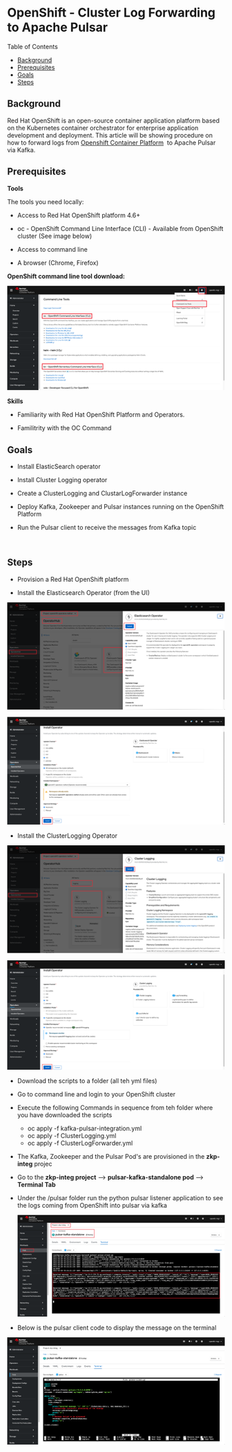 <div>
<h1>OpenShift - Cluster Log Forwarding to Apache Pulsar</h1>
<div>
<div>Table of Contents</div>
<ul>
<li><a href="#_background">Background</a></li>
<li><a href="#_prerequisites">Prerequisites</a></li>
<li><a href="#_goals">Goals</a></li>
<li><a href="#_steps">Steps</a></li>
</ul>
</div>
</div>
<div>
<div>
<h2 id="_background">Background</h2>
<p>Red Hat OpenShift&nbsp;is an open-source container application platform based on the Kubernetes container orchestrator for enterprise application development and deployment. This article will be showing procedure on how to forward logs from&nbsp;<a href="https://www.openshift.com/products/container-platform" target="_blank" rel="noopener noreferrer">Openshift Container Platform</a>&nbsp; to Apache Pulsar via Kafka.&nbsp;</p>
</div>
<div>
<h2 id="_prerequisites">Prerequisites</h2>
<div>
<div>
<p><strong>Tools</strong></p>
</div>
<div>
<p>The tools you need locally:</p>
</div>
<div>
<ul>
<li>
<p>Access to Red Hat OpenShift platform 4.6+</p>
</li>
<li>oc - OpenShift Command Line Interface (CLI) - Available from&nbsp;OpenShift cluster (See image below)</li>
<li>
<p>Access to command line</p>
</li>
<li>
<p>A browser (Chrome, Firefox)</p>
</li>
</ul>
<p><strong>OpenShift command line tool download:</strong></p>
<div>
<p><img src="images/command-line-tools-download_1.png" alt="OCDownload" /></p>
</div>
</div>
<div>
<p><strong>Skills</strong></p>
</div>
<div>
<ul>
<li>
<p>Familiarity with Red Hat OpenShift Platform and Operators.</p>
</li>
<li>
<p>Familitrity with the OC Command</p>
</li>
</ul>
</div>
</div>
</div>
<div>
<h2 id="_goals">Goals</h2>
<div>
<div>
<ul>
<li>
<p>Install ElasticSearch operator</p>
</li>
<li>
<p>Install Cluster Logging operator</p>
</li>
<li>
<p>Create a ClusterLogging and ClustarLogForwarder instance</p>
</li>
<li>
<p>Deploy Kafka, Zookeeper and Pulsar instances running on the OpenShift Platform</p>
</li>
<li>Run the Pulsar client to receive the messages from Kafka topic</li>
</ul>
</div>
<div>&nbsp;</div>
</div>
</div>
<div>
<h2 id="_steps">Steps</h2>
<div>
<div>
<ul>
<li>
<p>Provision a Red Hat OpenShift platform</p>
</li>
<li>
<p>Install the Elasticsearch Operator (from the UI)</p>
</li>
</ul>
</div>
<div>
<p><img src="images/elasticoperator.png" alt="ElasticsearchOperator" /></p>
<p><img src="images/elasticoperatorInstall.png" alt="ElasticsearchOperatorInstall" /></p>
</div>
<ul>
<li>
<p>Install the ClusterLogging Operator</p>
</li>
</ul>
</div>
<div>
<p><img src="images/clusterloggingoperator.png" alt="ClusterLogging" /></p>
<p><img src="images/clusterloggingoperatorInstall.png" alt="ClusterLoggingInstall" /></p>
</div>
<div>
<ul>
<li>
<p>Download the scripts to a folder (all teh yml files)</p>
</li>
<li>
<p>Go to command line and login to your OpenShift cluster</p>
</li>
<li>
<p>Execute the following Commands in sequence from teh folder where you have downloaded the scripts</p>
<ul>
<li>oc apply -f kafka-pulsar-integration.yml</li>
<li>oc apply -f ClusterLogging.yml</li>
<li>oc apply -f ClusterLogForwarder.yml</li>
</ul>
</li>
</ul>
</div>
<div>
<ul>
<li>
<p>The Kafka, Zookeeper and the Pulsar Pod's are provisioned in the <strong>zkp-integ</strong> projec</p>
</li>
<li>Go to the <strong>zkp-integ project</strong> --&gt; <strong>pulsar-kafka-standalone pod</strong> --&gt; <strong>Terminal Tab&nbsp;</strong></li>
<li>
<p>Under the /pulsar folder run the python pulsar listener application to see the logs coming from OpenShift into pulsar via kafka</p>
</li>
<p><img src="images/openshiftlogs.png" alt="Logs" /></p>
<li>Below is the pulsar client code to display the message on the terminal</li>
</ul>
</div>
<div>
<p><img src="images/ccode.png" alt="CCode" /></p>
</div>
<div>&nbsp;</div>
</div>
</div>
